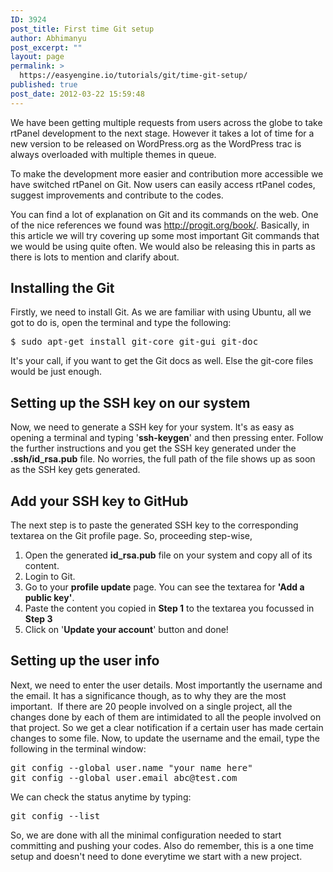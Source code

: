 ```yaml
---
ID: 3924
post_title: First time Git setup
author: Abhimanyu
post_excerpt: ""
layout: page
permalink: >
  https://easyengine.io/tutorials/git/time-git-setup/
published: true
post_date: 2012-03-22 15:59:48
---
```

We have been getting multiple requests from users across the globe to take rtPanel development to the next stage. However it takes a lot of time for a new version to be released on WordPress.org as the WordPress trac is always overloaded with multiple themes in queue.

To make the development more easier and contribution more accessible we have switched rtPanel on Git. Now users can easily access rtPanel codes, suggest improvements and contribute to the codes.

You can find a lot of explanation on Git and its commands on the web. One of the nice references we found was <a href="http://progit.org/book/" target="_blank">http://progit.org/book/</a>. Basically, in this article we will try covering up some most important Git commands that we would be using quite often. We would also be releasing this in parts as there is lots to mention and clarify about.
<h2>Installing the Git</h2>
Firstly, we need to install Git. As we are familiar with using Ubuntu, all we got to do is, open the terminal and type the following:
<pre>$ sudo apt-get install git-core git-gui git-doc</pre>
It's your call, if you want to get the Git docs as well. Else the git-core files would be just enough.
<h2>Setting up the SSH key on our system</h2>
Now, we need to generate a SSH key for your system. It's as easy as opening a terminal and typing '<strong>ssh-keygen</strong>' and then pressing enter. Follow the further instructions and you get the SSH key generated under the <strong>.ssh/id_rsa.pub</strong> file. No worries, the full path of the file shows up as soon as the SSH key gets generated.
<h2>Add your SSH key to GitHub</h2>
The next step is to paste the generated SSH key to the corresponding textarea on the Git profile page. So, proceeding step-wise,
<ol>
	<li>Open the generated <strong>id_rsa.pub</strong> file on your system and copy all of its content.</li>
	<li>Login to Git.</li>
	<li>Go to your <strong>profile update</strong> page. You can see the textarea for <strong>'Add a public key'</strong>.</li>
	<li>Paste the content you copied in <strong>Step 1</strong> to the textarea you focussed in <strong>Step 3</strong></li>
	<li>Click on '<strong>Update your account</strong>' button and done!</li>
</ol>
<h2>Setting up the user info</h2>
Next, we need to enter the user details. Most importantly the username and the email. It has a significance though, as to why they are the most important.  If there are 20 people involved on a single project, all the changes done by each of them are intimidated to all the people involved on that project. So we get a clear notification if a certain user has made certain changes to some file. Now, to update the username and the email, type the following in the terminal window:
<pre>git config --global user.name "your name here"
git config --global user.email abc@test.com</pre>
We can check the status anytime by typing:
<pre>git config --list</pre>
So, we are done with all the minimal configuration needed to start committing and pushing your codes. Also do remember, this is a one time setup and doesn't need to done everytime we start with a new project.